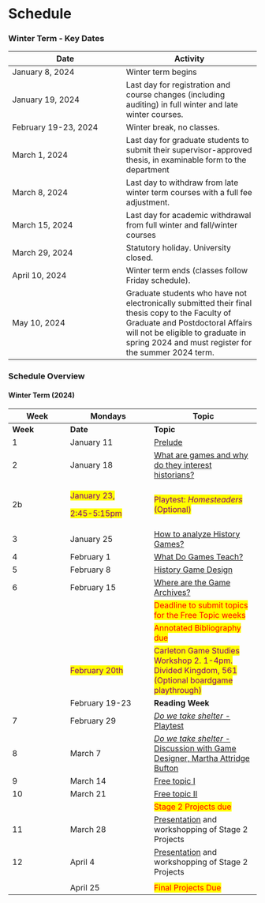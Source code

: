 # Schedule

### Winter Term - Key Dates

<table><thead><tr><th width="215">Date</th><th>Activity</th></tr></thead><tbody><tr><td>January 8, 2024</td><td>Winter term begins</td></tr><tr><td>January 19, 2024 </td><td>Last day for registration and course changes (including auditing) in full winter and late winter courses.</td></tr><tr><td>February 19-23, 2024 </td><td>Winter break, no classes.</td></tr><tr><td>March 1, 2024 </td><td>Last day for graduate students to submit their supervisor-approved thesis, in examinable form to the department</td></tr><tr><td>March 8, 2024 </td><td>Last day to withdraw from late winter term courses with a full fee adjustment.</td></tr><tr><td>March 15, 2024 </td><td>Last day for academic withdrawal from full winter and fall/winter courses</td></tr><tr><td>March 29, 2024 </td><td>Statutory holiday. University closed.</td></tr><tr><td>April 10, 2024 </td><td>Winter term ends (classes follow Friday schedule).</td></tr><tr><td>May 10, 2024 </td><td>Graduate students who have not electronically submitted their final thesis copy to the Faculty of Graduate and Postdoctoral Affairs will not be eligible to graduate in spring 2024 and must register for the summer 2024 term.</td></tr></tbody></table>



### Schedule Overview

#### Winter Term (2024)

<table data-header-hidden><thead><tr><th width="101.59055118110237">Week</th><th width="154">Mondays</th><th>Topic</th></tr></thead><tbody><tr><td><strong>Week</strong></td><td><strong>Date</strong></td><td><strong>Topic</strong></td></tr><tr><td>1</td><td>January 11</td><td><a href="pregame/welcome.md">Prelude</a></td></tr><tr><td>2</td><td>January 18</td><td><a href="fundamentals/what-are-games-and-why-do-they-interest-historians.md">What are games and why do they interest historians?</a></td></tr><tr><td>2b</td><td><p><mark style="color:purple;">January 23,</mark> </p><p><mark style="color:purple;">2:45-5:15pm</mark></p></td><td><mark style="color:purple;">Playtest: </mark><em><mark style="color:purple;">Homesteaders</mark></em><mark style="color:purple;"> (Optional)</mark></td></tr><tr><td>3</td><td>January 25</td><td><a href="fundamentals/how-to-analyze-history-games.md">How to analyze History Games?</a></td></tr><tr><td>4</td><td>February 1</td><td><a href="fundamentals/what-do-games-teach.md">What Do Games Teach?</a></td></tr><tr><td>5</td><td>February 8</td><td><a href="fundamentals/history-game-design.md">History Game Design</a></td></tr><tr><td>6</td><td>February 15</td><td><a href="fundamentals/where-are-the-game-archives/">Where are the Game Archives?</a></td></tr><tr><td></td><td></td><td><mark style="color:red;">Deadline to submit topics for the Free Topic weeks</mark></td></tr><tr><td></td><td></td><td><mark style="color:red;">Annotated Bibliography due</mark></td></tr><tr><td></td><td><mark style="color:purple;">February 20th</mark></td><td><mark style="color:purple;">Carleton Game Studies Workshop 2. 1-4pm. Divided Kingdom, 561 (Optional boardgame playthrough)</mark></td></tr><tr><td></td><td>February 19-23</td><td><strong>Reading Week</strong></td></tr><tr><td>7</td><td>February 29</td><td><a href="ludic-experiments/do-we-take-shelter-playtest.md"><em>Do we take shelter</em> - Playtest</a></td></tr><tr><td>8</td><td>March 7</td><td><a href="ludic-experiments/do-we-take-shelter-discussion-with-the-game-designer.md"><em>Do we take shelter</em> - Discussion with Game Designer, Martha Attridge Bufton</a></td></tr><tr><td>9</td><td>March 14</td><td><a href="ludic-experiments/free-topics-i-gaming-museums-and-archaeology.md">Free topic I</a></td></tr><tr><td>10</td><td>March 21</td><td><a href="ludic-experiments/free-topics-i-gaming-museums-and-archaeology.md">Free topic II</a></td></tr><tr><td></td><td></td><td><mark style="color:red;">Stage 2 Projects due</mark></td></tr><tr><td>11</td><td>March 28 </td><td><a href="course-info/syllabus/coursework/reflections/presentation.md">Presentation</a> and workshopping of Stage 2 Projects</td></tr><tr><td>12</td><td>April 4</td><td><a href="course-info/syllabus/coursework/reflections/presentation.md">Presentation</a> and workshopping of Stage 2 Projects</td></tr><tr><td></td><td></td><td></td></tr><tr><td></td><td>April 25</td><td><mark style="color:red;">Final Projects Due</mark></td></tr></tbody></table>

